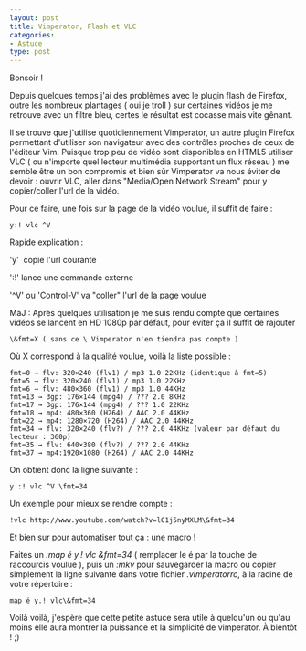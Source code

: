 ```yaml
---
layout: post
title: Vimperator, Flash et VLC
categories:
- Astuce
type: post
---
```

Bonsoir !

Depuis quelques temps j'ai des problèmes avec le plugin flash de Firefox, outre les nombreux plantages ( oui je troll ) sur certaines vidéos je me retrouve avec un filtre bleu, certes le résultat est cocasse mais vite gênant.

Il se trouve que j'utilise quotidiennement Vimperator, un autre plugin Firefox permettant d'utiliser son navigateur avec des contrôles proches de ceux de l'éditeur Vim. Puisque trop peu de vidéo sont disponibles en HTML5 utiliser VLC ( ou n'importe quel lecteur multimédia supportant un flux réseau ) me semble être un bon compromis et bien sûr Vimperator va nous éviter de devoir : ouvrir VLC, aller dans "Media/Open Network Stream" pour y copier/coller l'url de la vidéo.

Pour ce faire, une fois sur la page de la vidéo voulue, il suffit de faire :

`y:! vlc ^V`

Rapide explication :

'y'  copie l'url courante

':!' lance une commande externe

'^V' ou 'Control-V' va "coller" l'url de la page voulue

MàJ : Après quelques utilisation je me suis rendu compte que certaines vidéos se lancent en HD 1080p par défaut, pour éviter ça il suffit de rajouter

`\&fmt=X ( sans ce \ Vimperator n'en tiendra pas compte )`

Où X correspond à la qualité voulue, voilà la liste possible :

    fmt=0 → flv: 320×240 (flv1) / mp3 1.0 22KHz (identique à fmt=5)
    fmt=5 → flv: 320×240 (flv1) / mp3 1.0 22KHz
    fmt=6 → flv: 480×360 (flv1) / mp3 1.0 44KHz
    fmt=13 → 3gp: 176×144 (mpg4) / ??? 2.0 8KHz
    fmt=17 → 3gp: 176×144 (mpg4) / ??? 1.0 22KHz
    fmt=18 → mp4: 480×360 (H264) / AAC 2.0 44KHz
    fmt=22 → mp4: 1280×720 (H264) / AAC 2.0 44KHz
    fmt=34 → flv: 320×240 (flv?) / ??? 2.0 44KHz (valeur par défaut du lecteur : 360p)
    fmt=35 → flv: 640×380 (flv?) / ??? 2.0 44KHz
    fmt=37 → mp4:1920×1080 (H264) / AAC 2.0 44KHz

On obtient donc la ligne suivante :

`y :! vlc ^V \fmt=34`

Un exemple pour mieux se rendre compte :

`!vlc http://www.youtube.com/watch?v=lC1j5nyMXLM\&fmt=34`

Et bien sur pour automatiser tout ça : une macro !

Faites un <em>:map é y.! vlc \&fmt=34</em> ( remplacer le é par la touche de raccourcis voulue ), puis un <em>:mkv</em> pour sauvegarder la macro ou copier simplement la ligne suivante dans votre fichier <em>.vimperatorrc</em>, à la racine de votre répertoire :

`map é y.! vlc\&fmt=34`

Voilà voilà, j'espère que cette petite astuce sera utile à quelqu'un ou qu'au moins elle aura montrer la puissance et la simplicité de vimperator. À bientôt ! ;)

